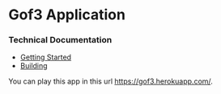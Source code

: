 # Gof3 Application

### Technical Documentation

-   [Getting Started](./getting-started.md)
-   [Building](./build.md)

You can play this app in this url https://gof3.herokuapp.com/.
